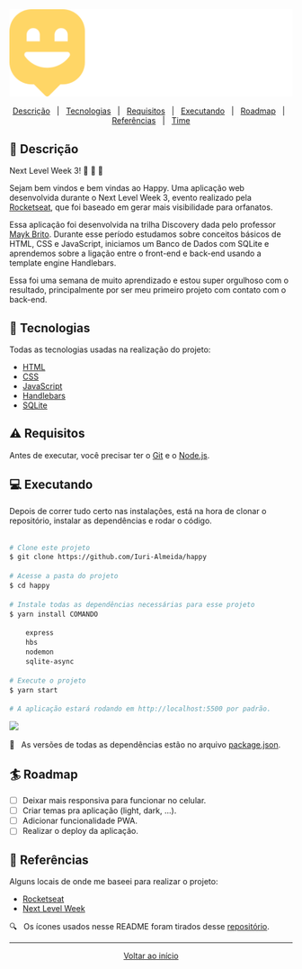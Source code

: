 <div align = "center" id = "top">

<img width="600" src="/public/images/logo.svg">

</div>

<div align = "center">

<p>

<a href="#descricao">Descrição</a> &#xa0; | &#xa0;
<a href="#tecnologias">Tecnologias</a> &#xa0; | &#xa0;
<a href="#requisitos">Requisitos</a> &#xa0; | &#xa0;
<a href="#executando">Executando</a> &#xa0; | &#xa0;
<a href="#roadmap">Roadmap</a> &#xa0; | &#xa0;
<a href="#referencias">Referências</a> &#xa0; | &#xa0;
<a href="#time">Time</a>

</p>

</div>

<div id = "descricao">

## :pushpin: Descrição

<p>

Next Level Week 3! 🎉 🚀 💜

Sejam bem vindos e bem vindas ao Happy. Uma aplicação web desenvolvida durante o Next Level Week 3, evento realizado pela [Rocketseat](https://rocketseat.com.br/), que foi baseado em gerar mais visibilidade para orfanatos.

Essa aplicação foi desenvolvida na trilha Discovery dada pelo professor [Mayk Brito](https://www.linkedin.com/in/maykbrito/). Durante esse período estudamos sobre conceitos básicos de HTML, CSS e JavaScript, iniciamos um Banco de Dados com SQLite e aprendemos sobre a ligação entre o front-end e back-end usando a template engine Handlebars.

Essa foi uma semana de muito aprendizado e estou super orgulhoso com o resultado, principalmente por ser meu primeiro projeto com contato com o back-end.

</p>

</div>

<div id = "tecnologias">

## :rocket: Tecnologias

Todas as tecnologias usadas na realização do projeto:

- [HTML](https://developer.mozilla.org/pt-BR/docs/Web/HTML)
- [CSS](https://developer.mozilla.org/pt-BR/docs/Web/CSS)
- [JavaScript](https://developer.mozilla.org/pt-BR/docs/Web/JavaScript)
- [Handlebars](https://handlebarsjs.com/)
- [SQLite](https://www.sqlite.org/index.html)

</div>

<div id = "requisitos">

## :warning: Requisitos

Antes de executar, você precisar ter o [Git](https://git-scm.com) e o [Node.js](https://nodejs.org/en/).

</div>

<div id = "executando">

## :computer: Executando

Depois de correr tudo certo nas instalações, está na hora de clonar o repositório, instalar as dependências e rodar o código.

```bash

# Clone este projeto
$ git clone https://github.com/Iuri-Almeida/happy

# Acesse a pasta do projeto
$ cd happy

# Instale todas as dependências necessárias para esse projeto
$ yarn install COMANDO

    express
    hbs
    nodemon
    sqlite-async

# Execute o projeto
$ yarn start

# A aplicação estará rodando em http://localhost:5500 por padrão.
```

<img width="600" src="https://user-images.githubusercontent.com/60857927/109437653-b7615800-7a04-11eb-902c-7ca0b315d113.gif">

:construction: &#xa0; As versões de todas as dependências estão no arquivo <a href="./package.json">package.json</a>.

</div>

<div id = "roadmap">

## :surfer: Roadmap

- [ ] Deixar mais responsiva para funcionar no celular.
- [ ] Criar temas pra aplicação (light, dark, ...).
- [ ] Adicionar funcionalidade PWA.
- [ ] Realizar o deploy da aplicação.

</div>

<div id = "referencias">

## :key: Referências

Alguns locais de onde me baseei para realizar o projeto:

- [Rocketseat](https://rocketseat.com.br/)
- [Next Level Week](https://nextlevelweek.com/)

:mag: &#xa0; Os ícones usados nesse README foram tirados desse [repositório](https://gist.github.com/rxaviers/7360908).

</div>

<hr>

<div align = "center">

<a href = "#top">Voltar ao início</a>

</div>
